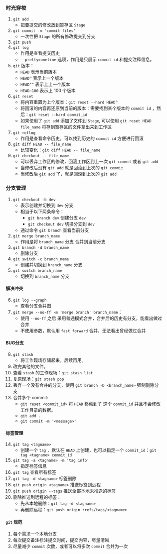 ### 时光穿梭
1. ```git add .```
    + 把要提交的修改放到暂存区 ```Stage```
2. ```git commit -m 'commit files'```
    + 一次性把 ```Stage``` 的所有修改提交到分支
3. ```git push```
4. ```git log```
    + 作用是查看提交历史
    + ```--pretty=oneline``` 选项，作用是只展示 ```commit id``` 和提交注释信息。
5. ```git``` 版本：
    + ```HEAD``` 表示当前版本
    + ```HEAD^``` 表示上一个版本
    + ```HEAD^^``` 表示上上一个版本
    + ```HEAD~100``` 表示上 100 个版本
6. ```git reset```
    + 将内容重置为上个版本：```git reset --hard HEAD^```
    + 将回滚的内容再还原到当前的版本：需要找到某个版本的 ```commit id``` ，然后：```git reset --hard commit_id```
    + 如果使用了 ```git add``` 添加了文件到 ```Stage```, 可以使用 ```git reset HEAD file_name``` 将存到暂存区的文件拿出来到工作区
7. ```git reflog```
    + 作用是查看命令历史，可以找到历史的 ```commit id``` 方便进行回滚
8. ```git diff HEAD -- file_name```
    + 比较变化：```git diff HEAD -- file_name```
9. ```git checkout -- file_name```
    + 可以丢弃工作区的修改，回滚工作区到上一次 ```git commit``` 或者 ```git add```
    + 当修改后没有 ```git add``` 就是回滚到上次的 ```git commit```
    + 当修改后 ```git add``` 了，就是回滚到上次的 ```git add```

### 分支管理
1. ```git checkout -b dev```
    + 表示创建并切换到 ```dev``` 分支
    + 相当于以下两条命令：
        + ```git branch dev``` 创建分支 ```dev```
        + ```git checkout dev``` 切换分支到 ```dev```
    + 通过命令 ```git branch``` 查看当前分支
2. ```git merge branch_name```
    + 作用是将 ```branch_name``` 分支 合并到当前分支
3. ```git branch -d branch_name```
    + 删除分支
4. ```git switch -c branch_name```
    + 创建并切换到 ```branch_name``` 分支
5. ```git switch branch_name```
    + 切换到 ```branch_name``` 分支
#### 解决冲突
6. ```git log --graph```
    + 查看分支合并图
7. ```git merge --no-ff -m 'merge branch' branch_name```：
    + 使用 ```--no-ff``` 之后 采用普通模式合并，合并后的历史有分支，能看出做过合并
    + 不使用参数，默认用 ```fast forward``` 合并，无法看出曾经做过合并
#### BUG分支
8. ```git stash```
    + 将工作现场存储起来，后续再用。
9. 改完其他的文件。
10. 查看 ```stash``` 的工作现场：```git stash list```
11. 复原现场：```git stash pop```
12. 丢弃一个没有合并的分支，使用 ```git branch -D <branch_name>``` 强制删除分支
13. 合并多个 commit:
    + ```git reset <commit_id>``` 将 ```HEAD``` 移动到了 这个 ```commit_id``` 并且不会修改工作目录的数据。
    + ```git add .```
    + ```git commit -m '<message>'```
#### 标签管理
14. ```git tag <tagname>```
    + 创建一个 ```tag``` ，默认在 ```HEAD``` 上创建，也可以指定一个 ```commit_id```：```git tag <tagname> commit_id```
15. ```git tag -a <tagname> -m 'tag info'```
    + 指定标签信息
16. ```git tag``` 查看所有标签
17. ```git tag -d <tagname>``` 标签删除
18. ```git push origin <tagname>``` 推送标签到远程
19. ```git push origin --tags``` 推送全部本地未推送的标签
20. 删除推送到远程的标签：
    + 先从本地删除：```git tag -d <tagname>```
    + 再删除远程：```git push origin :refs/tags/<tagname>```
#### ```git``` 规范
1. 每个需求一个本地分支
2. 每次提交备注标注提交时间，提交内容，尽量清晰
3. 尽量减少 ```commit``` 次数，或者可以将多次 ```commit``` 合并为一次